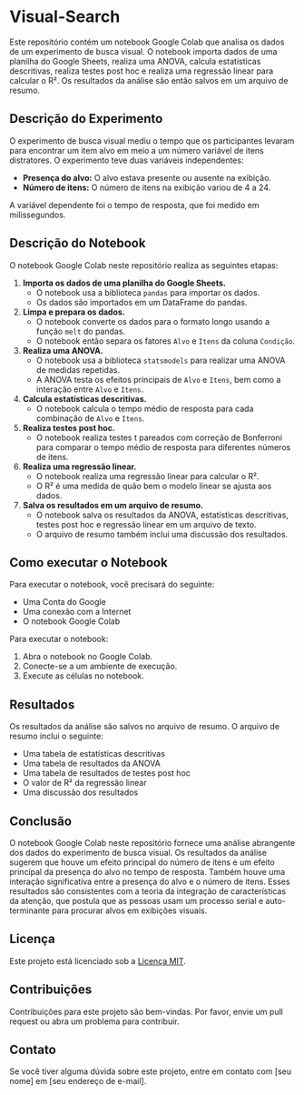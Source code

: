 # Visual-Search

Este repositório contém um notebook Google Colab que analisa os dados de um experimento de busca visual. O notebook importa dados de uma planilha do Google Sheets, realiza uma ANOVA, calcula estatísticas descritivas, realiza testes post hoc e realiza uma regressão linear para calcular o R². Os resultados da análise são então salvos em um arquivo de resumo.

## Descrição do Experimento

O experimento de busca visual mediu o tempo que os participantes levaram para encontrar um item alvo em meio a um número variável de itens distratores. O experimento teve duas variáveis independentes:

*   **Presença do alvo:** O alvo estava presente ou ausente na exibição.
*   **Número de itens:** O número de itens na exibição variou de 4 a 24.

A variável dependente foi o tempo de resposta, que foi medido em milissegundos.

## Descrição do Notebook

O notebook Google Colab neste repositório realiza as seguintes etapas:

1. **Importa os dados de uma planilha do Google Sheets.**
    *   O notebook usa a biblioteca `pandas` para importar os dados.
    *   Os dados são importados em um DataFrame do pandas.
2. **Limpa e prepara os dados.**
    *   O notebook converte os dados para o formato longo usando a função `melt` do pandas.
    *   O notebook então separa os fatores `Alvo` e `Itens` da coluna `Condição`.
3. **Realiza uma ANOVA.**
    *   O notebook usa a biblioteca `statsmodels` para realizar uma ANOVA de medidas repetidas.
    *   A ANOVA testa os efeitos principais de `Alvo` e `Itens`, bem como a interação entre `Alvo` e `Itens`.
4. **Calcula estatísticas descritivas.**
    *   O notebook calcula o tempo médio de resposta para cada combinação de `Alvo` e `Itens`.
5. **Realiza testes post hoc.**
    *   O notebook realiza testes t pareados com correção de Bonferroni para comparar o tempo médio de resposta para diferentes números de itens.
6. **Realiza uma regressão linear.**
    *   O notebook realiza uma regressão linear para calcular o R².
    *   O R² é uma medida de quão bem o modelo linear se ajusta aos dados.
7. **Salva os resultados em um arquivo de resumo.**
    *   O notebook salva os resultados da ANOVA, estatísticas descritivas, testes post hoc e regressão linear em um arquivo de texto.
    *   O arquivo de resumo também inclui uma discussão dos resultados.

## Como executar o Notebook

Para executar o notebook, você precisará do seguinte:

*   Uma Conta do Google
*   Uma conexão com a Internet
*   O notebook Google Colab

Para executar o notebook:

1. Abra o notebook no Google Colab.
2. Conecte-se a um ambiente de execução.
3. Execute as células no notebook.

## Resultados

Os resultados da análise são salvos no arquivo de resumo. O arquivo de resumo inclui o seguinte:

*   Uma tabela de estatísticas descritivas
*   Uma tabela de resultados da ANOVA
*   Uma tabela de resultados de testes post hoc
*   O valor de R² da regressão linear
*   Uma discussão dos resultados

## Conclusão

O notebook Google Colab neste repositório fornece uma análise abrangente dos dados do experimento de busca visual. Os resultados da análise sugerem que houve um efeito principal do número de itens e um efeito principal da presença do alvo no tempo de resposta. Também houve uma interação significativa entre a presença do alvo e o número de itens. Esses resultados são consistentes com a teoria da integração de características da atenção, que postula que as pessoas usam um processo serial e auto-terminante para procurar alvos em exibições visuais.

## Licença

Este projeto está licenciado sob a [Licença MIT](https://choosealicense.com/licenses/mit/).

## Contribuições

Contribuições para este projeto são bem-vindas. Por favor, envie um pull request ou abra um problema para contribuir.

## Contato

Se você tiver alguma dúvida sobre este projeto, entre em contato com [seu nome] em [seu endereço de e-mail].
